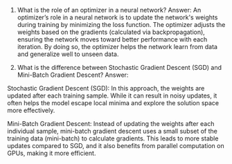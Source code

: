 1. What is the role of an optimizer in a neural network?
Answer: An optimizer’s role in a neural network is to update the network's weights during training by minimizing the loss function. The optimizer adjusts the weights based on the gradients (calculated via backpropagation), ensuring the network moves toward better performance with each iteration. By doing so, the optimizer helps the network learn from data and generalize well to unseen data.

2. What is the difference between Stochastic Gradient Descent (SGD) and Mini-Batch Gradient Descent?
Answer:

Stochastic Gradient Descent (SGD): In this approach, the weights are updated after each training sample. While it can result in noisy updates, it often helps the model escape local minima and explore the solution space more effectively.

Mini-Batch Gradient Descent: Instead of updating the weights after each individual sample, mini-batch gradient descent uses a small subset of the training data (mini-batch) to calculate gradients. This leads to more stable updates compared to SGD, and it also benefits from parallel computation on GPUs, making it more efficient.
